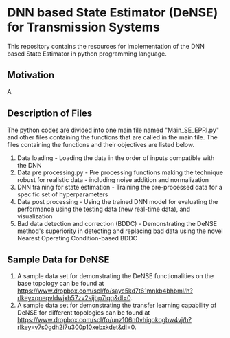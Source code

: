 # DNN based State Estimator (DeNSE) for Transmission Systems
This repository contains the resources for implementation of the DNN based State Estimator in python programming language.

## Motivation
A
## Description of Files
The python codes are divided into one main file named "Main_SE_EPRI.py" and other files containing the functions that are called in the main file.
The files containing the functions and their objectives are listed below.
1. Data loading - Loading the data in the order of inputs compatible with the DNN
2. Data pre processing.py - Pre processing functions making the technique robust for realistic data - including noise addition and normalization
3. DNN training for state estimation - Training the pre-processed data for a specific set of hyperparameters
4. Data post processing - Using the trained DNN model for evaluating the performance using the testing data (new real-time data), and visualization
5. Bad data detection and correction (BDDC) - Demonstrating the DeNSE method's superiority in detecting and replacing bad data using the novel Nearest Operating Condition-based BDDC

## Sample Data for DeNSE
1. A sample data set for demonstrating the DeNSE functionalities on the base topology can be found at https://www.dropbox.com/scl/fo/sayc5kd7t61mnkb4bhbml/h?rlkey=qneqvldwjxh57zv2sijbp7lqq&dl=0.
2. A sample data set for demonstrating the transfer learning capability of DeNSE for different topologies can be found at https://www.dropbox.com/scl/fo/unz106n0vhigokogbw4vj/h?rlkey=v7s0gdh2i7u300p10xebxkdet&dl=0.






